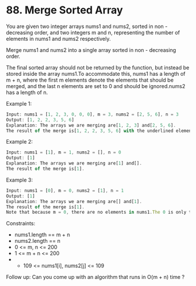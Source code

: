 # 88. Merge Sorted Array

You are given two integer arrays nums1 and nums2, sorted in non - decreasing order, and two integers m and n, representing the number of elements in nums1 and nums2 respectively.

Merge nums1 and nums2 into a single array sorted in non - decreasing order.

The final sorted array should not be returned by the function, but instead be stored inside the array nums1.To accommodate this, nums1 has a length of m + n, where the first m elements denote the elements that should be merged, and the last n elements are set to 0 and should be ignored.nums2 has a length of n.

Example 1:

```js
Input: nums1 = [1, 2, 3, 0, 0, 0], m = 3, nums2 = [2, 5, 6], n = 3
Output: [1, 2, 2, 3, 5, 6]
Explanation: The arrays we are merging are[1, 2, 3] and[2, 5, 6].
The result of the merge is[1, 2, 2, 3, 5, 6] with the underlined elements coming from nums1.
```

Example 2:

```js
Input: nums1 = [1], m = 1, nums2 = [], n = 0
Output: [1]
Explanation: The arrays we are merging are[1] and[].
The result of the merge is[1].
```

Example 3:

```js
Input: nums1 = [0], m = 0, nums2 = [1], n = 1
Output: [1]
Explanation: The arrays we are merging are[] and[1].
The result of the merge is[1].
Note that because m = 0, there are no elements in nums1.The 0 is only there to ensure the merge result can fit in nums1.
```

Constraints:

- nums1.length == m + n
- nums2.length == n
- 0 <= m, n <= 200
- 1 <= m + n <= 200
- - 109 <= nums1[i], nums2[j] <= 109

Follow up: Can you come up with an algorithm that runs in O(m + n) time ?
